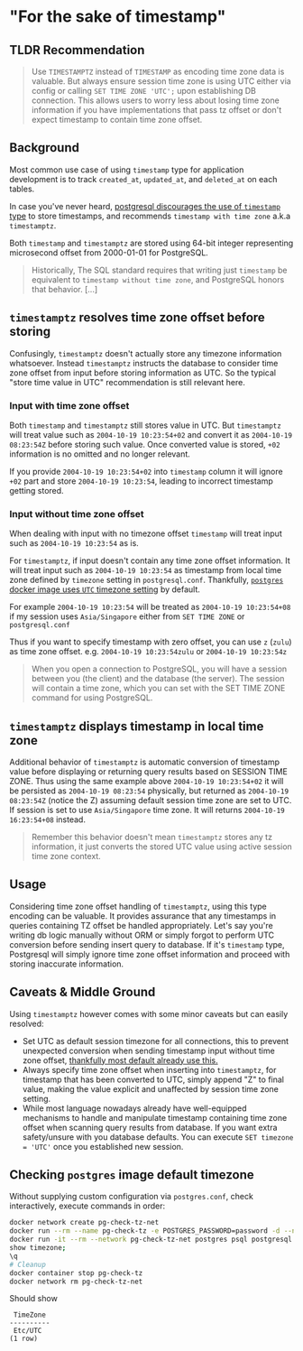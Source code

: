 # "For the sake of timestamp"

## TLDR Recommendation
> Use `TIMESTAMPTZ` instead of `TIMESTAMP` as encoding time zone data is valuable. But always ensure session time zone is using UTC either via config or calling `SET TIME ZONE 'UTC';`
upon establishing DB connection. This allows users to worry less about losing time zone information if you have implementations that pass tz offset or don't expect timestamp to contain time zone offset.

## Background

Most common use case of using `timestamp` type for application development is to track `created_at`, `updated_at`, and `deleted_at` on each tables.

In case you've never heard, [postgresql discourages the use of `timestamp` type](https://wiki.postgresql.org/wiki/Don%27t_Do_This#:~:text=might%20be%20suitable.-,Don%27t%20use%20timestamp%20(without%20time%20zone)%20to%20store%20UTC%20times,-Storing%20UTC%20values) to store timestamps, and recommends `timestamp with time zone` a.k.a `timestamptz`.

Both `timestamp` and `timestamptz` are stored using 64-bit integer representing microsecond offset from 2000-01-01 for PostgreSQL.

> Historically, The SQL standard requires that writing just `timestamp` be equivalent to `timestamp without time zone`, and PostgreSQL honors that behavior. [...]

## `timestamptz` resolves time zone offset before storing

Confusingly, `timestamptz` doesn't actually store any timezone information whatsoever. Instead `timestamptz` instructs the database to consider time zone offset from input before storing information as UTC. So the typical "store time value in UTC" recommendation is still relevant here.

### Input with time zone offset

Both `timestamp` and `timestamptz` still stores value in UTC. But `timestamptz` will treat value such as `2004-10-19 10:23:54+02` and convert it as `2004-10-19 08:23:54Z` before storing such value. Once converted value is stored, `+02` information is no omitted and no longer relevant.

If you provide `2004-10-19 10:23:54+02` into `timestamp` column it will ignore `+02` part and store `2004-10-19 10:23:54`, leading to incorrect timestamp getting stored.

### Input without time zone offset

When dealing with input with no timezone offset `timestamp` will treat input such as  `2004-10-19 10:23:54` as is.

For `timestamptz`, if input doesn't contain any time zone offset information. It will treat input such as `2004-10-19 10:23:54` as timestamp from local time zone defined by `timezone` setting in `postgresql.conf`. Thankfully, [`postgres` docker image uses `UTC` timezone setting](#checking-postgres-image-default-timezone) by default.

For example `2004-10-19 10:23:54` will be treated as `2004-10-19 10:23:54+08` if my session uses `Asia/Singapore` either from `SET TIME ZONE` or `postgresql.conf`

Thus if you want to specify timestamp with zero offset, you can use `z` (`zulu`) as time zone offset. e.g. `2004-10-19 10:23:54zulu` or `2004-10-19 10:23:54z`

> When you open a connection to PostgreSQL, you will have a session between you (the client) and the database (the server). The session will contain a time zone, which you can set with the SET TIME ZONE command for using PostgreSQL.

## `timestamptz` displays timestamp in local time zone

Additional behavior of `timestamptz` is automatic conversion of timestamp value before displaying or returning query results based on SESSION TIME ZONE. Thus using the same example above `2004-10-19 10:23:54+02` it will be persisted as  `2004-10-19 08:23:54` physically, but returned as `2004-10-19 08:23:54Z` (notice the Z) assuming default session time zone are set to UTC. If session is set to use `Asia/Singapore` time zone. It will returns `2004-10-19 16:23:54+08` instead.

> Remember this behavior doesn't mean `timestamptz` stores any tz information, it just converts the stored UTC value using active session time zone context.

## Usage

Considering time zone offset handling of `timestamptz`, using this type encoding can be valuable. It provides assurance that any timestamps in queries containing TZ offset be handled appropriately. Let's say you're writing db logic manually without ORM or simply forgot to perform UTC conversion before sending insert query to database. If it's `timestamp` type, Postgresql will simply ignore time zone offset information and proceed with storing inaccurate information.

## Caveats & Middle Ground

Using `timestamptz` however comes with some minor caveats but can easily resolved:

* Set UTC as default session timezone for all connections, this to prevent unexpected conversion when sending timestamp input without time zone offset, [thankfully most default already use this.](#checking-postgres-image-default-timezone)
* Always specify time zone offset when inserting into `timestamptz`, for timestamp that has been converted to UTC, simply append "Z" to final value, making the value explicit and unaffected by session time zone setting.
* While most language nowadays already have well-equipped mechanisms to handle and manipulate timestamp containing time zone offset when scanning query results from database. If you want extra safety/unsure with you database defaults. You can execute `SET timezone = 'UTC'` once you established new session.

## Checking `postgres` image default timezone

Without supplying custom configuration via `postgres.conf`, check interactively, execute commands in order:

```sh
docker network create pg-check-tz-net
docker run --rm --name pg-check-tz -e POSTGRES_PASSWORD=password -d --network pg-check-tz-net postgres
docker run -it --rm --network pg-check-tz-net postgres psql postgresql://postgres:password@pg-check-tz
show timezone;
\q
# Cleanup
docker container stop pg-check-tz
docker network rm pg-check-tz-net
```

Should show

```
 TimeZone
----------
 Etc/UTC
(1 row)
```





